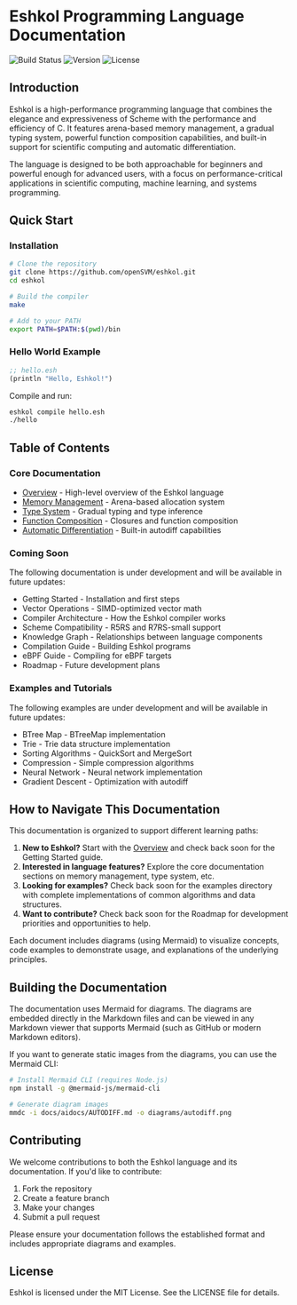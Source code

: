 # Eshkol Programming Language Documentation

![Build Status](https://img.shields.io/badge/build-passing-brightgreen)
![Version](https://img.shields.io/badge/version-0.1.0-blue)
![License](https://img.shields.io/badge/license-MIT-green)

## Introduction

Eshkol is a high-performance programming language that combines the elegance and expressiveness of Scheme with the performance and efficiency of C. It features arena-based memory management, a gradual typing system, powerful function composition capabilities, and built-in support for scientific computing and automatic differentiation.

The language is designed to be both approachable for beginners and powerful enough for advanced users, with a focus on performance-critical applications in scientific computing, machine learning, and systems programming.

## Quick Start

### Installation

```bash
# Clone the repository
git clone https://github.com/openSVM/eshkol.git
cd eshkol

# Build the compiler
make

# Add to your PATH
export PATH=$PATH:$(pwd)/bin
```

### Hello World Example

```scheme
;; hello.esh
(println "Hello, Eshkol!")
```

Compile and run:

```bash
eshkol compile hello.esh
./hello
```

## Table of Contents

### Core Documentation

- [Overview](OVERVIEW.md) - High-level overview of the Eshkol language
- [Memory Management](MEMORY_MANAGEMENT.md) - Arena-based allocation system
- [Type System](TYPE_SYSTEM.md) - Gradual typing and type inference
- [Function Composition](FUNCTION_COMPOSITION.md) - Closures and function composition
- [Automatic Differentiation](AUTODIFF.md) - Built-in autodiff capabilities

### Coming Soon

The following documentation is under development and will be available in future updates:

- Getting Started - Installation and first steps
- Vector Operations - SIMD-optimized vector math
- Compiler Architecture - How the Eshkol compiler works
- Scheme Compatibility - R5RS and R7RS-small support
- Knowledge Graph - Relationships between language components
- Compilation Guide - Building Eshkol programs
- eBPF Guide - Compiling for eBPF targets
- Roadmap - Future development plans

### Examples and Tutorials

The following examples are under development and will be available in future updates:

- BTree Map - BTreeMap implementation
- Trie - Trie data structure implementation
- Sorting Algorithms - QuickSort and MergeSort
- Compression - Simple compression algorithms
- Neural Network - Neural network implementation
- Gradient Descent - Optimization with autodiff

## How to Navigate This Documentation

This documentation is organized to support different learning paths:

1. **New to Eshkol?** Start with the [Overview](OVERVIEW.md) and check back soon for the Getting Started guide.
2. **Interested in language features?** Explore the core documentation sections on memory management, type system, etc.
3. **Looking for examples?** Check back soon for the examples directory with complete implementations of common algorithms and data structures.
4. **Want to contribute?** Check back soon for the Roadmap for development priorities and opportunities to help.

Each document includes diagrams (using Mermaid) to visualize concepts, code examples to demonstrate usage, and explanations of the underlying principles.

## Building the Documentation

The documentation uses Mermaid for diagrams. The diagrams are embedded directly in the Markdown files and can be viewed in any Markdown viewer that supports Mermaid (such as GitHub or modern Markdown editors).

If you want to generate static images from the diagrams, you can use the Mermaid CLI:

```bash
# Install Mermaid CLI (requires Node.js)
npm install -g @mermaid-js/mermaid-cli

# Generate diagram images
mmdc -i docs/aidocs/AUTODIFF.md -o diagrams/autodiff.png
```

## Contributing

We welcome contributions to both the Eshkol language and its documentation. If you'd like to contribute:

1. Fork the repository
2. Create a feature branch
3. Make your changes
4. Submit a pull request

Please ensure your documentation follows the established format and includes appropriate diagrams and examples.

## License

Eshkol is licensed under the MIT License. See the LICENSE file for details.
